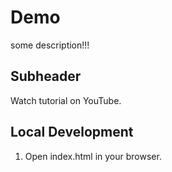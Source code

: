 # Demo

some description!!!

## Subheader

Watch tutorial on YouTube.

## Local Development

1. Open index.html in your browser.
